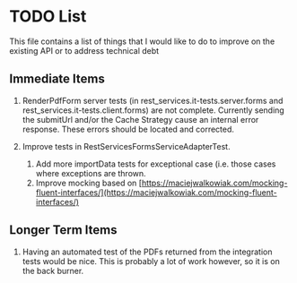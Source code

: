 # TODO List

This file contains a list of things that I would like to do to improve on the existing API or to address technical debt

## Immediate Items
1. RenderPdfForm server tests (in rest_services.it-tests.server.forms and rest_services.it-tests.client.forms) are not complete.  Currently sending the submitUrl and/or the Cache Strategy cause an internal error response.  These errors should be located and corrected.

3. Improve tests in RestServicesFormsServiceAdapterTest.
   1. Add more importData tests for exceptional case (i.e. those cases where exceptions are thrown.
   2. Improve mocking based on [https://maciejwalkowiak.com/mocking-fluent-interfaces/](https://maciejwalkowiak.com/mocking-fluent-interfaces/) 

## Longer Term Items
1. Having an automated test of the PDFs returned from the integration tests would be nice.  This is probably a lot of work however, so it is on the back burner.

